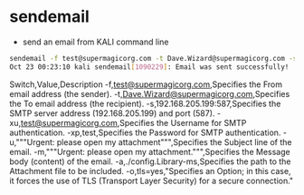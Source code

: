 # sendemail
- send an email from KALI command line
```bash
sendemail -f test@supermagicorg.com -t Dave.Wizard@supermagicorg.com -s 192.168.205.199:587 -xu test@supermagicorg.com -xp test -u "Urgent: please open my attachment" -m "Urgent: please open my attachment." -a ./config.Library-ms  -o tls=yes
Oct 23 00:23:10 kali sendemail[1090229]: Email was sent successfully!

```
Switch,Value,Description
-f,test@supermagicorg.com,Specifies the From email address (the sender).
-t,Dave.Wizard@supermagicorg.com,Specifies the To email address (the recipient).
-s,192.168.205.199:587,Specifies the SMTP server address (192.168.205.199) and port (587).
-xu,test@supermagicorg.com,Specifies the Username for SMTP authentication.
-xp,test,Specifies the Password for SMTP authentication.
-u,"""Urgent: please open my attachment""",Specifies the Subject line of the email.
-m,"""Urgent: please open my attachment.""",Specifies the Message body (content) of the email.
-a,./config.Library-ms,Specifies the path to the Attachment file to be included.
-o,tls=yes,"Specifies an Option; in this case, it forces the use of TLS (Transport Layer Security) for a secure connection."
